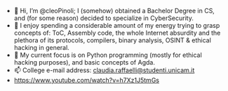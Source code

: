 - 👋 Hi, I’m @cleoPinoli; I (somehow) obtained a Bachelor Degree in CS, and (for some reason) decided to specialize in CyberSecurity.
- 📖 I enjoy spending a considerable amount of my energy trying to grasp concepts of: ToC, Assembly code, the whole Internet absurdity and the plethora of its protocols, compilers, binary analysis, OSINT & ethical hacking in general.
- 🌱 My current focus is on Python programming (mostly for ethical hacking purposes), and basic concepts of Agda. 
- 📫 College e-mail address: claudia.raffaelli@studenti.unicam.it
- https://www.youtube.com/watch?v=h7Xz1J5tmGs

<!---
cleoPinoli/cleoPinoli is a ✨ special ✨ repository because its `README.md` (this file) appears on your GitHub profile.
You can click the Preview link to take a look at your changes.
--->

